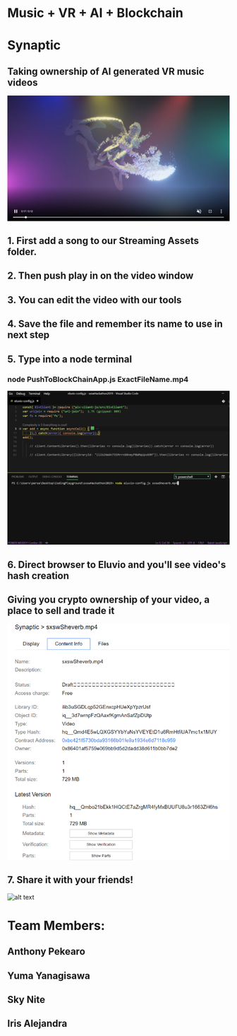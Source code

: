 # Music + VR + AI + Blockchain
# Synaptic
## Taking ownership of AI generated VR music videos

![alt text](https://github.com/ya7gisa0/Audio-Visualiser/blob/master/profile.png "Our Header Pic")

## 1. First add a song to our Streaming Assets folder.

## 2. Then push play in on the video window

## 3. You can edit the video with our tools

## 4. Save the file and remember its name to use in next step

## 5. Type into a node terminal
### node PushToBlockChainApp.js ExactFileName.mp4
![alt text](https://github.com/ya7gisa0/Audio-Visualiser/blob/master/NodeToBlockchain.png "Push to blockchain using NodeJS")
## 6. Direct browser to Eluvio and you'll see video's hash creation
##    Giving you crypto ownership of your video, a place to sell and trade it
![alt text](https://github.com/ya7gisa0/Audio-Visualiser/blob/master/EluvioBitHash.png "You Crypto Own Your Video")
## 7. Share it with your friends!
![alt text](https://github.com/ya7gisa0/Audio-Visualiser/blob/master/VideoDisplay.png "An Easy Way to View Video")

# Team Members:
## Anthony Pekearo
## Yuma Yanagisawa
## Sky Nite
## Iris Alejandra
